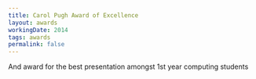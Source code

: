 ```yaml
---
title: Carol Pugh Award of Excellence
layout: awards
workingDate: 2014
tags: awards
permalink: false
---
```


And award for the best presentation amongst 1st year computing students